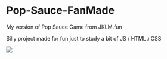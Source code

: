 # Pop-Sauce-FanMade
My version of Pop Sauce Game from JKLM.fun

Silly project made for fun just to study a bit of JS / HTML / CSS  

<img src = 'https://github.com/JvCasc/Pop-Sauce-Copy/assets/37716511/3487e653-79a1-49d3-b016-f1441a9f07fe' align-items = center>

